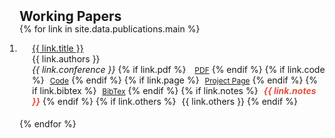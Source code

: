 <h2 id="working_papers" style="margin: 2px 0px -15px;">Working Papers</h2>

<div class="working_papers">
<ol class="bibliography" style="padding-left: 0;">

{% for link in site.data.publications.main %}

<li style="margin-bottom: 1px;">
<div class="pub-row" style="padding-bottom: 5px;">
  <div class="col-sm-12" style="position: relative; padding-right: 15px; padding-left: 20px;">
      <div class="title"><a href="{{ link.pdf }}">{{ link.title }}</a></div>
      <div class="author">{{ link.authors }}</div>
      <div class="periodical" style="display: inline;"><em>{{ link.conference }}</em></div>
      <div class="links" style="display: inline;">
        {% if link.pdf %} 
        <a href="{{ link.pdf }}" class="btn btn-sm z-depth-0" role="button" target="_blank" style="font-size:12px; margin-left: 10px;">PDF</a>
        {% endif %}
        {% if link.code %} 
        <a href="{{ link.code }}" class="btn btn-sm z-depth-0" role="button" target="_blank" style="font-size:12px; margin-left: 5px;">Code</a>
        {% endif %}
        {% if link.page %} 
        <a href="{{ link.page }}" class="btn btn-sm z-depth-0" role="button" target="_blank" style="font-size:12px; margin-left: 5px;">Project Page</a>
        {% endif %}
        {% if link.bibtex %} 
        <a href="{{ link.bibtex }}" class="btn btn-sm z-depth-0" role="button" target="_blank" style="font-size:12px; margin-left: 5px;">BibTex</a>
        {% endif %}
        {% if link.notes %} 
        <strong><i style="color:#e74d3c; margin-left: 5px;">{{ link.notes }}</i></strong>
        {% endif %}
        {% if link.others %} 
        <span style="margin-left: 5px;">{{ link.others }}</span>
        {% endif %}
      </div>
  </div>
</div>
</li>

{% endfor %}

</ol>
</div>
